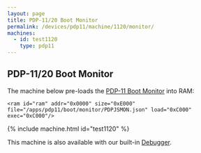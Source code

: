 ```yaml
---
layout: page
title: PDP-11/20 Boot Monitor 
permalink: /devices/pdp11/machine/1120/monitor/
machines:
  - id: test1120
    type: pdp11
---
```


PDP-11/20 Boot Monitor
----------------------

The machine below pre-loads the [PDP-11 Boot Monitor](/apps/pdp11/boot/monitor/) into RAM:

	<ram id="ram" addr="0x0000" size="0xE000" file="/apps/pdp11/boot/monitor/PDPJSMON.json" load="0xC000" exec="0xC000"/>

{% include machine.html id="test1120" %}

This machine is also available with our built-in [Debugger](debugger/).

